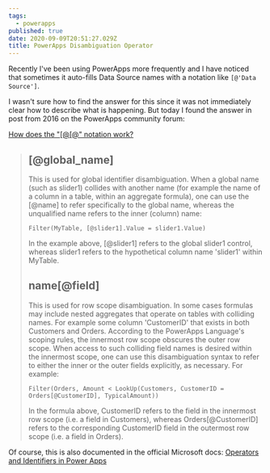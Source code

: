 ```yaml
---
tags:
  - powerapps
published: true
date: 2020-09-09T20:51:27.029Z
title: PowerApps Disambiguation Operator
---
```

Recently I've been using PowerApps more frequently and I have noticed that sometimes it auto-fills Data Source names with a notation like `[@'Data Source']`. 

I wasn't sure how to find the answer for this since it was not immediately clear how to describe what is happening. But today I found the answer in post from 2016 on the PowerApps community forum: 

[How does the "\[@\[@" notation work?](https://powerusers.microsoft.com/t5/Building-Power-Apps/How-does-the-quot-quot-notation-work/m-p/7265#M3274)

> ## \[@global_name]
>
> This is used for global identifier disambiguation. When a global name (such as slider1) collides with another name (for example the name of a column in a table, within an aggregate formula), one can use the \[@name] to refer specifically to the global name, whereas the unqualified name refers to the inner (column) name:
>
> `Filter(MyTable, [@slider1].Value = slider1.Value)`
>
> In the example above, \[@slider1] refers to the global slider1 control, whereas slider1 refers to the hypothetical column name 'slider1' within MyTable.
>
> ## name\[@field]
>
> This is used for row scope disambiguation. In some cases formulas may include nested aggregates that operate on tables with colliding names. For example some column 'CustomerID' that exists in both Customers and Orders. According to the PowerApps Language's scoping rules, the innermost row scope obscures the outer row scope. When access to such colliding field names is desired within the innermost scope, one can use this disambiguation syntax to refer to either the inner or the outer fields explicitly, as necessary. For example:
>
> `Filter(Orders, Amount < LookUp(Customers, CustomerID = Orders[@CustomerID], TypicalAmount))`
>
> In the formula above, CustomerID refers to the field in the innermost row scope (i.e. a field in Customers), whereas Orders\[@CustomerID] refers to the corresponding CustomerID field in the outermost row scope (i.e. a field in Orders).

Of course, this is also documented in the official Microsoft docs:
[Operators and Identifiers in Power Apps](https://docs.microsoft.com/en-us/powerapps/maker/canvas-apps/functions/operators#disambiguation-operator)